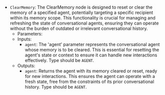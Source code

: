 - `ClearMemory`: The ClearMemory node is designed to reset or clear the memory of a specified agent, potentially targeting a specific recipient within its memory scope. This functionality is crucial for managing and refreshing the state of conversational agents, ensuring they can operate without the burden of outdated or irrelevant conversational history.
    - Parameters:
    - Inputs:
        - `agent`: The 'agent' parameter represents the conversational agent whose memory is to be cleared. This is essential for resetting the agent's state or context to ensure it can handle new interactions effectively. Type should be `AGENT`.
    - Outputs:
        - `agent`: Returns the agent with its memory cleared or reset, ready for new interactions. This ensures the agent can operate with a fresh state, free from the constraints of its prior conversational history. Type should be `AGENT`.
